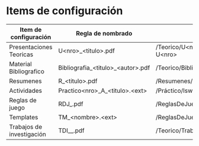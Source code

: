 
# Items de configuración

| Item de configuración | Regla de nombrado | Ubicación |
| --------------------- | ----------------- | -------------------------------------------------------- |
| Presentaciones Teoricas | U\<nro>_\<titulo>.pdf| /Teorico/U\<nro>_\<titulo>/Presentaciones-U\<nro> |
| Material Bibliografico | Bibliografia_\<titulo>_\<autor>.pdf | /Teorico/Bibliografia/\<Tema>|
| Resumenes | R_\<titulo>.pdf |/Resumenes/P\<nro>|
| Actividades | Practico\<nro>\_A_\<titulo>.\<ext>|/Práctico/Isw-Practico-\<nro>|
| Reglas de juego | RDJ_<nombre>.pdf|/ReglasDeJuego|
| Templates | TM_\<nombre>\.\<ext>|/ReglasDeJuego/Templates|
| Trabajos de investigación | TDI_<nro>_<tema>.pdf | /Teorico/TrabajosDeInvestigación |

